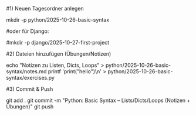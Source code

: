 #1) Neuen Tagesordner anlegen

mkdir -p python/2025-10-26-basic-syntax

#oder für Django:

#mkdir -p django/2025-10-27-first-project

#2) Dateien hinzufügen (Übungen/Notizen)

echo "Notizen zu Listen, Dicts, Loops" > python/2025-10-26-basic-syntax/notes.md
printf 'print("hello")\n' > python/2025-10-26-basic-syntax/exercises.py

#3) Commit & Push

git add .
git commit -m "Python: Basic Syntax – Lists/Dicts/Loops (Notizen + Übungen)"
git push
